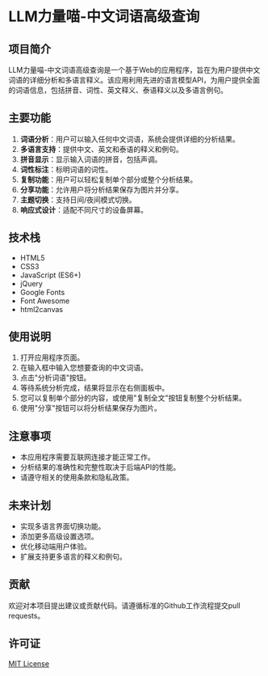 # LLM力量喵-中文词语高级查询

## 项目简介

LLM力量喵-中文词语高级查询是一个基于Web的应用程序，旨在为用户提供中文词语的详细分析和多语言释义。该应用利用先进的语言模型API，为用户提供全面的词语信息，包括拼音、词性、英文释义、泰语释义以及多语言例句。

## 主要功能

1. **词语分析**：用户可以输入任何中文词语，系统会提供详细的分析结果。
2. **多语言支持**：提供中文、英文和泰语的释义和例句。
3. **拼音显示**：显示输入词语的拼音，包括声调。
4. **词性标注**：标明词语的词性。
5. **复制功能**：用户可以轻松复制单个部分或整个分析结果。
6. **分享功能**：允许用户将分析结果保存为图片并分享。
7. **主题切换**：支持日间/夜间模式切换。
8. **响应式设计**：适配不同尺寸的设备屏幕。

## 技术栈

- HTML5
- CSS3
- JavaScript (ES6+)
- jQuery
- Google Fonts
- Font Awesome
- html2canvas

## 使用说明

1. 打开应用程序页面。
2. 在输入框中输入您想要查询的中文词语。
3. 点击"分析词语"按钮。
4. 等待系统分析完成，结果将显示在右侧面板中。
5. 您可以复制单个部分的内容，或使用"复制全文"按钮复制整个分析结果。
6. 使用"分享"按钮可以将分析结果保存为图片。

## 注意事项

- 本应用程序需要互联网连接才能正常工作。
- 分析结果的准确性和完整性取决于后端API的性能。
- 请遵守相关的使用条款和隐私政策。

## 未来计划

- 实现多语言界面切换功能。
- 添加更多高级设置选项。
- 优化移动端用户体验。
- 扩展支持更多语言的释义和例句。

## 贡献

欢迎对本项目提出建议或贡献代码。请遵循标准的Github工作流程提交pull requests。

## 许可证

[MIT License](LICENSE)
